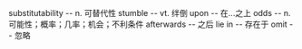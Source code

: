 substitutability            -- n. 可替代性
stumble                     -- vt. 绊倒
upon                        -- 在...之上
odds                        -- n. 可能性；概率；几率；机会；不利条件
afterwards                  -- 之后
lie in                      -- 存在于
omit                        -- 忽略

